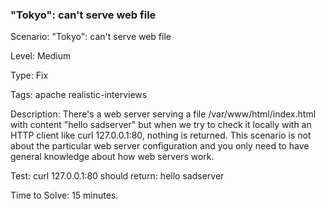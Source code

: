 <h3>"Tokyo": can't serve web file</h3>

Scenario: "Tokyo": can't serve web file

Level: Medium

Type: Fix

Tags: apache   realistic-interviews  

Description: There's a web server serving a file /var/www/html/index.html with content "hello sadserver" but when we try to check it locally with an HTTP client like curl 127.0.0.1:80, nothing is returned. This scenario is not about the particular web server configuration and you only need to have general knowledge about how web servers work.

Test: curl 127.0.0.1:80 should return: hello sadserver

Time to Solve: 15 minutes.